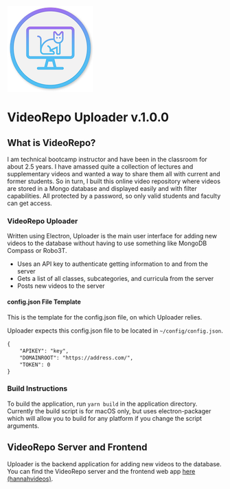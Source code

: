 ![VideoRepo Logo](videorepo.png)

# VideoRepo Uploader v.1.0.0

## What is VideoRepo?

I am technical bootcamp instructor and have been in the classroom for about 2.5 years. I have amassed quite a collection of lectures and supplementary videos and wanted a way to share them all with current and former students. So in turn, I built this online video repository where videos are stored in a Mongo database and displayed easily and with filter capabilities. All protected by a password, so only valid students and faculty can get access.

### VideoRepo Uploader

Written using Electron, Uploader is the main user interface for adding new videos to the database without having to use something like MongoDB Compass or Robo3T.

- Uses an API key to authenticate getting information to and from the server
- Gets a list of all classes, subcategories, and curricula from the server
- Posts new videos to the server

#### config.json File Template

This is the template for the config.json file, on which Uploader relies.

Uploader expects this config.json file to be located in `~/config/config.json`.

```
{
    "APIKEY": "key",
    "DOMAINROOT": "https://address.com/",
    "TOKEN": 0
}
```

### Build Instructions

To build the application, run `yarn build` in the application directory. Currently the build script is for macOS only, but uses electron-packager which will allow you to build for any platform if you change the script arguments.

## VideoRepo Server and Frontend

Uploader is the backend application for adding new videos to the database. You can find the VideoRepo server and the frontend web app [here (hannahvideos)](https://github.com/hannahpatellis/hannahvideos).